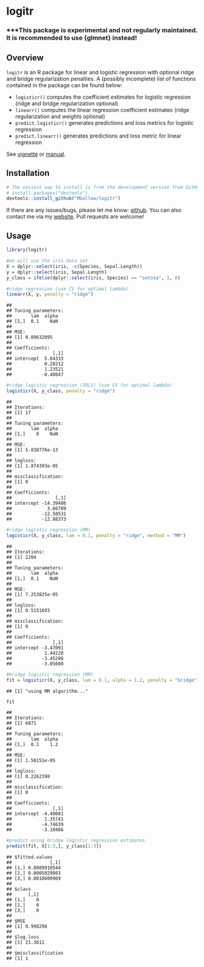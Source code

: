 logitr
================

### \*\*\*This package is experimental and not regularly maintained. It is recommended to use {glmnet} instead!

Overview
--------

`logitr` is an R package for linear and logistic regression with optional ridge and bridge regularization penalties. A (possibly incomplete) list of functions contained in the package can be found below:

-   `logisticr()` computes the coefficient estimates for logistic regression (ridge and bridge regularization optional)
-   `linearr()` computes the linear regression coefficient estimates (ridge regularization and weights optional)
-   `predict.logisticr()` generates predictions and loss metrics for logistic regression
-   `predict.linearr()` generates predictions and loss metric for linear regression

See [vignette](https://mgallow.github.io/logitr/) or [manual](https://github.com/MGallow/logitr/blob/master/logitr.pdf).

Installation
------------

``` r
# The easiest way to install is from the development version from GitHub:
# install.packages("devtools")
devtools::install_github("MGallow/logitr")
```

If there are any issues/bugs, please let me know: [github](https://github.com/MGallow/logitr/issues). You can also contact me via my [website](http://users.stat.umn.edu/~gall0441/). Pull requests are welcome!

Usage
-----

``` r
library(logitr)

#we will use the iris data set
X = dplyr::select(iris, -c(Species, Sepal.Length))
y = dplyr::select(iris, Sepal.Length)
y_class = ifelse(dplyr::select(iris, Species) == "setosa", 1, 0)

#ridge regression (use CV for optimal lambda)
linearr(X, y, penalty = "ridge")
```

    ## 
    ## Tuning parameters:
    ##       lam  alpha
    ## [1,]  0.1    NaN
    ## 
    ## MSE:
    ## [1] 0.09632095
    ## 
    ## Coefficients:
    ##               [,1]
    ## intercept  5.84333
    ##            0.28212
    ##            1.23521
    ##           -0.40847

``` r
#ridge logistic regression (IRLS) (use CV for optimal lambda)
logisticr(X, y_class, penalty = "ridge")
```

    ## 
    ## Iterations:
    ## [1] 17
    ## 
    ## Tuning parameters:
    ##       lam  alpha
    ## [1,]    0    NaN
    ## 
    ## MSE:
    ## [1] 5.838776e-13
    ## 
    ## logloss:
    ## [1] 1.874393e-05
    ## 
    ## misclassification:
    ## [1] 0
    ## 
    ## Coefficients:
    ##                [,1]
    ## intercept -14.39486
    ##             3.66789
    ##           -12.58531
    ##           -12.88373

``` r
#ridge logistic regression (MM)
logisticr(X, y_class, lam = 0.1, penalty = "ridge", method = "MM")
```

    ## 
    ## Iterations:
    ## [1] 2204
    ## 
    ## Tuning parameters:
    ##       lam  alpha
    ## [1,]  0.1    NaN
    ## 
    ## MSE:
    ## [1] 7.253825e-05
    ## 
    ## logloss:
    ## [1] 0.5151693
    ## 
    ## misclassification:
    ## [1] 0
    ## 
    ## Coefficients:
    ##               [,1]
    ## intercept -3.47091
    ##            1.44228
    ##           -3.45208
    ##           -3.05080

``` r
#bridge logistic regression (MM)
fit = logisticr(X, y_class, lam = 0.1, alpha = 1.2, penalty = "bridge")
```

    ## [1] "using MM algorithm..."

``` r
fit
```

    ## 
    ## Iterations:
    ## [1] 6871
    ## 
    ## Tuning parameters:
    ##       lam  alpha
    ## [1,]  0.1    1.2
    ## 
    ## MSE:
    ## [1] 1.50151e-05
    ## 
    ## logloss:
    ## [1] 0.2262398
    ## 
    ## misclassification:
    ## [1] 0
    ## 
    ## Coefficients:
    ##               [,1]
    ## intercept -4.40081
    ##            1.35741
    ##           -4.74639
    ##           -3.10466

``` r
#predict using bridge logistic regression estimates
predict(fit, X[1:3,], y_class[1:3])
```

    ## $fitted.values
    ##              [,1]
    ## [1,] 0.0009910544
    ## [2,] 0.0005029803
    ## [3,] 0.0010600969
    ## 
    ## $class
    ##      [,1]
    ## [1,]    0
    ## [2,]    0
    ## [3,]    0
    ## 
    ## $MSE
    ## [1] 0.998298
    ## 
    ## $log.loss
    ## [1] 21.3611
    ## 
    ## $misclassification
    ## [1] 1
